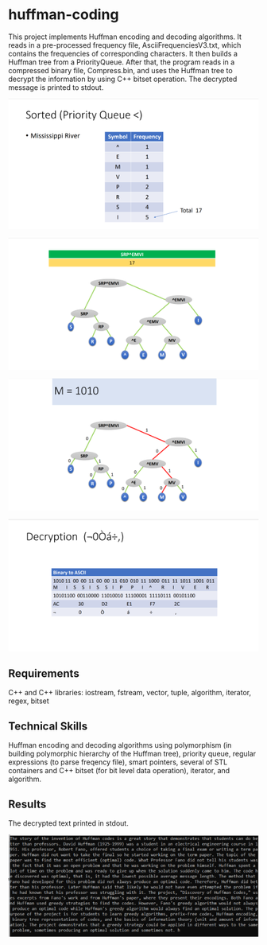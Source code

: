 # huffman-coding
This project implements Huffman encoding and decoding algorithms. It reads in a pre-processed frequency file, AsciiFrequenciesV3.txt, which contains the frequencies of corresponding characters. It then builds a Huffman tree from a PriorityQueue. After that, the program reads in a compressed binary file, Compress.bin, and uses the Huffman tree to decrypt the information by using C++ bitset operation. The decrypted message is printed to stdout.

![image](https://github.com/carab9/huffman-coding/blob/main/huffman_code1.png?raw=true)

![image](https://github.com/carab9/huffman-coding/blob/main/huffman_code2.png?raw=true)

![image](https://github.com/carab9/huffman-coding/blob/main/huffman_code3.png?raw=true)

![image](https://github.com/carab9/huffman-coding/blob/main/huffman_code4.png?raw=true)

## Requirements

C++ and C++ libraries: iostream, fstream, vector, tuple, algorithm, iterator, regex, bitset

## Technical Skills

Huffman encoding and decoding algorithms using polymorphism (in building polymorphic hierarchy of the Huffman tree), priority queue, regular expressions (to parse freqency file), smart pointers, several of
STL containers and C++ bitset (for bit level data operation), iterator, and algorithm. 

## Results

The decrypted text printed in stdout.

![image](https://github.com/carab9/huffman-coding/blob/main/huffman_decrypted.png?raw=true)
